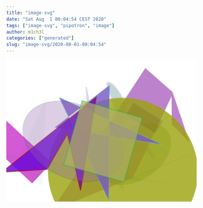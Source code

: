 ```yaml
---
title: "image-svg"
date: "Sat Aug  1 00:04:54 CEST 2020"
tags: ["image-svg", "pipotron", "image"]
author: m1ch3l
categories: ["generated"]
slug: "image-svg/2020-08-01-00:04:54"
---
```


![](image.svg)

